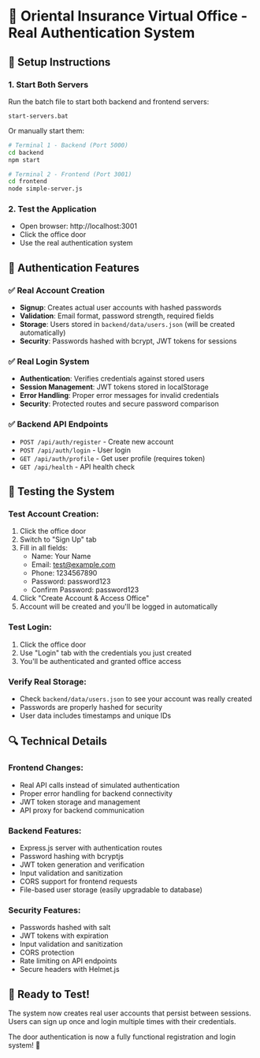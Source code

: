 # 🚀 Oriental Insurance Virtual Office - Real Authentication System

## 🔧 Setup Instructions

### 1. Start Both Servers

Run the batch file to start both backend and frontend servers:

```
start-servers.bat
```

Or manually start them:

```bash
# Terminal 1 - Backend (Port 5000)
cd backend
npm start

# Terminal 2 - Frontend (Port 3001)
cd frontend
node simple-server.js
```

### 2. Test the Application

- Open browser: http://localhost:3001
- Click the office door
- Use the real authentication system

## 🔐 Authentication Features

### ✅ Real Account Creation

- **Signup**: Creates actual user accounts with hashed passwords
- **Validation**: Email format, password strength, required fields
- **Storage**: Users stored in `backend/data/users.json` (will be created automatically)
- **Security**: Passwords hashed with bcrypt, JWT tokens for sessions

### ✅ Real Login System

- **Authentication**: Verifies credentials against stored users
- **Session Management**: JWT tokens stored in localStorage
- **Error Handling**: Proper error messages for invalid credentials
- **Security**: Protected routes and secure password comparison

### ✅ Backend API Endpoints

- `POST /api/auth/register` - Create new account
- `POST /api/auth/login` - User login
- `GET /api/auth/profile` - Get user profile (requires token)
- `GET /api/health` - API health check

## 🧪 Testing the System

### Test Account Creation:

1. Click the office door
2. Switch to "Sign Up" tab
3. Fill in all fields:
   - Name: Your Name
   - Email: test@example.com
   - Phone: 1234567890
   - Password: password123
   - Confirm Password: password123
4. Click "Create Account & Access Office"
5. Account will be created and you'll be logged in automatically

### Test Login:

1. Click the office door
2. Use "Login" tab with the credentials you just created
3. You'll be authenticated and granted office access

### Verify Real Storage:

- Check `backend/data/users.json` to see your account was really created
- Passwords are properly hashed for security
- User data includes timestamps and unique IDs

## 🔍 Technical Details

### Frontend Changes:

- Real API calls instead of simulated authentication
- Proper error handling for backend connectivity
- JWT token storage and management
- API proxy for backend communication

### Backend Features:

- Express.js server with authentication routes
- Password hashing with bcryptjs
- JWT token generation and verification
- Input validation and sanitization
- CORS support for frontend requests
- File-based user storage (easily upgradable to database)

### Security Features:

- Passwords hashed with salt
- JWT tokens with expiration
- Input validation and sanitization
- CORS protection
- Rate limiting on API endpoints
- Secure headers with Helmet.js

## 🚀 Ready to Test!

The system now creates real user accounts that persist between sessions. Users can sign up once and login multiple times with their credentials.

The door authentication is now a fully functional registration and login system! 🎉
